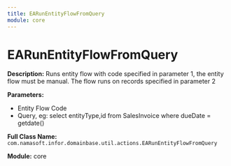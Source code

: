```yaml
---
title: EARunEntityFlowFromQuery
module: core
---
```


# EARunEntityFlowFromQuery

**Description:** Runs entity flow with code specified in parameter 1, the entity flow must be manual. The flow runs on records specified in parameter 2

**Parameters:**
- Entity Flow Code
- Query, eg: select entityType,id from SalesInvoice where dueDate = getdate()

**Full Class Name:** `com.namasoft.infor.domainbase.util.actions.EARunEntityFlowFromQuery`

**Module:** core

